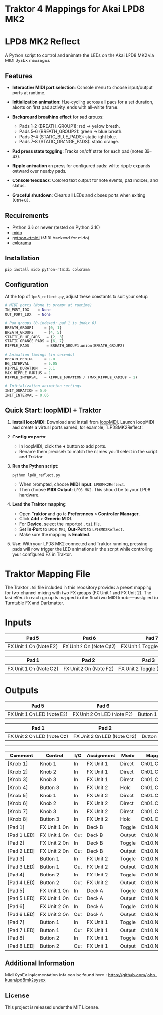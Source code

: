 # Traktor 4 Mappings for Akai LPD8 MK2

# LPD8 MK2 Reflect

A Python script to control and animate the LEDs on the Akai LPD8 MK2 via MIDI SysEx messages.

## Features

* **Interactive MIDI port selection**: Console menu to choose input/output ports at runtime.
* **Initialization animation**: Hue‑cycling across all pads for a set duration, aborts on first pad activity, ends with all‑white frame.
* **Background breathing effect** for pad groups:

  * Pads 1–2 (BREATH\_GROUP1): red → yellow breath.
  * Pads 5–6 (BREATH\_GROUP2): green → blue breath.
  * Pads 3–4 (STATIC\_BLUE\_PADS): static light blue.
  * Pads 7–8 (STATIC\_ORANGE\_PADS): static orange.
* **Pad press state toggling**: Tracks on/off state for each pad (notes 36–43).
* **Ripple animation** on press for configured pads: white ripple expands outward over nearby pads.
* **Console feedback**: Colored text output for note events, pad indices, and status.
* **Graceful shutdown**: Clears all LEDs and closes ports when exiting (Ctrl+C).

## Requirements

* Python 3.6 or newer (tested on Python 3.10)
* [mido](https://pypi.org/project/mido/)
* [python-rtmidi](https://pypi.org/project/python-rtmidi/) (MIDI backend for mido)
* [colorama](https://pypi.org/project/colorama/)

## Installation

```bash
pip install mido python-rtmidi colorama
```

## Configuration

At the top of `lpd8_reflect.py`, adjust these constants to suit your setup:

```python
# MIDI ports (None to prompt at runtime)
IN_PORT_IDX    = None
OUT_PORT_IDX   = None

# Pad groups (0‑indexed: pad 1 is index 0)
BREATH_GROUP1     = {0, 1}
BREATH_GROUP2     = {4, 5}
STATIC_BLUE_PADS   = {2, 3}
STATIC_ORANGE_PADS = {6, 7}
RIPPLE_PADS        = BREATH_GROUP1.union(BREATH_GROUP2)

# Animation timings (in seconds)
BREATH_PERIOD     = 2.0
BG_INTERVAL       = 0.05
RIPPLE_DURATION   = 0.1
MAX_RIPPLE_RADIUS = 2
RIPPLE_INTERVAL   = RIPPLE_DURATION / (MAX_RIPPLE_RADIUS + 1)

# Initialization animation settings
INIT_DURATION = 5.0
INIT_INTERVAL = 0.05
```

## Quick Start: loopMIDI + Traktor

1. **Install loopMIDI**: Download and install from [loopMIDI](https://www.tobias-erichsen.de/software/loopmidi.html). Launch loopMIDI and create a virtual ports named, for example, `LPD8MK2Reflect'.

2. **Configure ports**:

   * In loopMIDI, click the **+** button to add ports.
   * Rename them precisely to match the names you’ll select in the script and Traktor.

3. **Run the Python script**:

   ```bash
   python lpd8_reflect.py
   ```

   * When prompted, choose **MIDI Input**: `LPD8MK2Reflect`.
   * Then choose **MIDI Output**: `LPD8 MK2`. This should be to your LPD8 hardware.
 
4. **Load the Traktor mapping**:

   * Open **Traktor** and go to **Preferences** > **Controller Manager**.
   * Click **Add** > **Generic MIDI**.
   * For **Device**, select the imported `.tsi` file.
   * Set **In-Port** to `LPD8 MK2`, **Out-Port** to `LPD8MK2Reflect`.
   * Make sure the mapping is **Enabled**.

5. **Use**: With your LPD8 MK2 connected and Traktor running, pressing pads will now trigger the LED animations in the script while controlling your configured FX in Traktor.

# Traktor Mapping File
The Traktor . tsi file included in this repository provides a preset mapping for two‑channel mixing with two FX groups (FX Unit 1 and FX Unit 2). The last effect in each group is mapped to the final two MIDI knobs—assigned to Turntable FX and Darkmatter.

# Inputs

| Pad 5                     | Pad 6                     | Pad 7                        | Pad 8                        | Knob 1         | Knob 2         | Knob 3         | Knob 4                   |
|---------------------------|---------------------------|------------------------------|------------------------------|----------------|----------------|----------------|--------------------------|
| FX Unit 1 On (Note E2)    | FX Unit 2 On (Note C♯2)   | FX Unit 1 Toggle (Note F♯2)   | FX Unit 1 Toggle (Note G2)   | FX Unit 1 CC 070 | FX Unit 1 CC 071 | FX Unit 1 CC 072 | Button 3 Hold (CC 073)   |

| Pad 1                     | Pad 2                     | Pad 3                        | Pad 4                         | Knob 5         | Knob 6         | Knob 7         | Knob 8                   |
|---------------------------|---------------------------|------------------------------|-------------------------------|----------------|----------------|----------------|--------------------------|
| FX Unit 1 On (Note C2)    | FX Unit 2 On (Note F2)    | FX Unit 2 Toggle (Note D2)   | FX Unit 2 Toggle (Note D♯2)   | FX Unit 2 CC 074 | FX Unit 2 CC 075 | FX Unit 2 CC 076 | Button 3 Hold (CC 077)   |

# Outputs

| Pad 5                          | Pad 6                          | Pad 7                          | Pad 8                          |
|--------------------------------|--------------------------------|--------------------------------|--------------------------------|
| FX Unit 1 On LED (Note E2)     | FX Unit 2 On LED (Note F2)     | Button 1 LED (Note F♯2)        | Button 2 LED (Note G2)        |

| Pad 1                          | Pad 2                          | Pad 3                          | Pad 4                          |
|--------------------------------|--------------------------------|--------------------------------|--------------------------------|
| FX Unit 2 On LED (Note C2)     | FX Unit 2 On LED (Note C♯2)    | Button 1 LED (Note D2)         | Button 2 LED (Note D♯2)        |

---

| Comment     | Control        | I/O   | Assignment | Mode    | Mapped to       |
|-------------|----------------|-------|------------|---------|-----------------|
| [Knob 1]    | Knob 1         | In    | FX Unit 1  | Direct  | Ch01.CC.070     |
| [Knob 2]    | Knob 2         | In    | FX Unit 1  | Direct  | Ch01.CC.071     |
| [Knob 3]    | Knob 3         | In    | FX Unit 1  | Direct  | Ch01.CC.072     |
| [Knob 4]    | Button 3       | In    | FX Unit 2  | Hold    | Ch01.CC.073     |
| [Knob 5]    | Knob 1         | In    | FX Unit 2  | Direct  | Ch01.CC.074     |
| [Knob 6]    | Knob 2         | In    | FX Unit 2  | Direct  | Ch01.CC.075     |
| [Knob 7]    | Knob 3         | In    | FX Unit 2  | Direct  | Ch01.CC.076     |
| [Knob 8]    | Button 3       | In    | FX Unit 2  | Hold    | Ch01.CC.077     |
| [Pad 1]     | FX Unit 1 On   | In    | Deck B     | Toggle  | Ch10.Note.C2    |
| [Pad 1 LED] | FX Unit 1 On   | Out   | Deck B     | Output  | Ch10.Note.C2    |
| [Pad 2]     | FX Unit 2 On   | In    | Deck B     | Toggle  | Ch10.Note.C#2   |
| [Pad 2 LED] | FX Unit 2 On   | Out   | Deck B     | Output  | Ch10.Note.C#2   |
| [Pad 3]     | Button 1       | In    | FX Unit 2  | Toggle  | Ch10.Note.D2    |
| [Pad 3 LED] | Button 1       | Out   | FX Unit 2  | Output  | Ch10.Note.D2    |
| [Pad 4]     | Button 2       | In    | FX Unit 2  | Toggle  | Ch10.Note.D#2   |
| [Pad 4 LED] | Button 2       | Out   | FX Unit 2  | Output  | Ch10.Note.D#2   |
| [Pad 5]     | FX Unit 1 On   | In    | Deck A     | Toggle  | Ch10.Note.E2    |
| [Pad 5 LED] | FX Unit 1 On   | Out   | Deck A     | Output  | Ch10.Note.E2    |
| [Pad 6]     | FX Unit 2 On   | In    | Deck A     | Toggle  | Ch10.Note.F2    |
| [Pad 6 LED] | FX Unit 2 On   | Out   | Deck A     | Output  | Ch10.Note.F2    |
| [Pad 7]     | Button 1       | In    | FX Unit 1  | Toggle  | Ch10.Note.F#2   |
| [Pad 7 LED] | Button 1       | Out   | FX Unit 1  | Output  | Ch10.Note.F#2   |
| [Pad 8]     | Button 2       | In    | FX Unit 1  | Toggle  | Ch10.Note.G2    |
| [Pad 8 LED] | Button 2       | Out   | FX Unit 1  | Output  | Ch10.Note.G2    |

## Additional Information
Midi SysEx inplementation info can be found here : https://github.com/john-kuan/lpd8mk2sysex

## License

This project is released under the MIT License.

